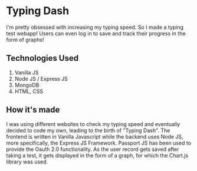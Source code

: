 # Typing Dash

I'm pretty obsessed with increasing my typing speed. So I made a typing test webapp! Users can even log in to save and track their progress in the form of graphs!

## Technologies Used

1. Vanilla JS 
2. Node JS / Express JS 
3. MongoDB 
4. HTML, CSS

## How it's made

I was using different websites to check my typing speed and eventually decided to code my own, leading to the birth of "Typing Dash". The frontend is written in Vanilla Javascript while the backend uses Node JS, more specifically, the Express JS Framework. Passport JS has been used to provide the Oauth 2.0 functionality. As the user record gets saved after taking a test, it gets displayed in the form of a graph, for which the Chart.js library was used.
